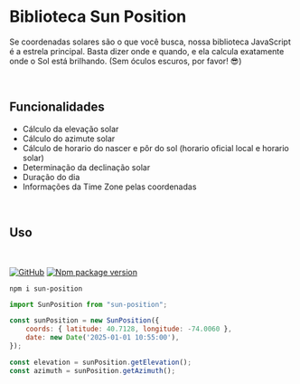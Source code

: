 # Biblioteca Sun Position

Se coordenadas solares são o que você busca, nossa biblioteca JavaScript é a estrela principal. Basta dizer onde e quando, e ela calcula exatamente onde o Sol está brilhando. (Sem óculos escuros, por favor! 😎)

<br>

## Funcionalidades

- Cálculo da elevação solar
- Cálculo do azimute solar
- Cálculo de horario do nascer e pôr do sol (horario oficial local e horario solar)
- Determinação da declinação solar
- Duração do dia
- Informações da Time Zone pelas coordenadas

<br>

## Uso

<br>

[![GitHub](https://badgen.net/badge/icon/github?icon=github&label)](https://github.com/fwerley/sun-position)
[![Npm package version](https://badgen.net/npm/v/sun-position)](https://npmjs.com/package/sun-position)

```console
npm i sun-position
```

```javascript
import SunPosition from "sun-position";

const sunPosition = new SunPosition({
    coords: { latitude: 40.7128, longitude: -74.0060 },
    date: new Date('2025-01-01 10:55:00'),
});

const elevation = sunPosition.getElevation();
const azimuth = sunPosition.getAzimuth();
```